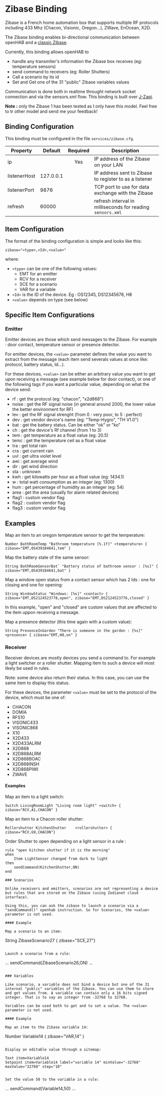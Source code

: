 # Zibase Binding

Zibase is a French home automation box that supports multiple RF protocols including 433 Mhz (Chacon, Visionic, Oregon...), ZWave, EnOcean, X2D.

The Zibase binding enables bi-directional communication between openHAB and a [classic Zibase](http://www.zodianet.com/toolbox-zibase/zibase-classic.html).

Currently, this binding allows openHAB to 

- handle any transmiter's information the Zibase box receives (eg: temperature sensors)
- send command to receivers (eg: Roller Shutters)
- Call a scenario by its id
- Set and Get one of the 31 "public" Zibase variables values

Communication is done both in realtime throught network socket connection and via the sensors.xml flow. This binding is built over [J-Zapi](https://code.google.com/p/j-zapi/).

**Note :** only the Zibase 1 has been tested as I only have this model. Feel free to tr other model and send me your feedback!

## Binding Configuration

This binding must be configured in the file `services/zibase.cfg`.

| Property | Default | Required | Description |
|----------|---------|:--------:|-------------|
| ip       |         |   Yes    | IP address of the Zibase on your LAN |
| listenerHost | 127.0.0.1 |    | IP address sent to Zibase to register to as a listener |
| listenerPort | 9876 |         | TCP port to use for data exchange with the Zibase |
| refresh  | 60000   |          | refresh interval in milliseconds for reading `sensors.xml`  |

## Item Configuration

The format of the binding configuration is simple and looks like this:

```
zibase="<type>,<Id>,<value>"
```

where:

- `<type>` can be one of the following values:
  - EMT for an emitter
  - RCV for a receiver
  - SCE for a scenario
  - VAR for a variable
- `<Id>` is the ID of the device. Eg : OS12345, DS12345678, H8
- `<value>` depends on type (see below)

## Specific Item Configurations

### Emitter

Emitter devices are those which send messages to the Zibase. For example : door contact, temperature sensor or presence detector.

For emitter devices, the `<value>` parameter defines the value you want to extract from the message (each item send severals values at once like: protocol, battery status, Id...).

For these devices, `<value>` can be either an arbitrary value you want to get upon receiving a message (see example below for door contact), or one of the following tags if you want a particular value, depending on what the device send:

* rf : get the protocol (eg: "chacon", "x2d868")
* noise : get the RF signal noise (in general around 2000, the lower value the better environment for RF)
* lev : get the RF signal strenght (from 0 : very poor, to 5 : perfect)
* dev : get vendor device's name (eg: "Temp-Hygro", "TH V1.0")
* bat : get the battery status. Can be either "ok" or "ko"
* ch : get the device's Rf channel (from 1 to 3)
* tem : get temperature as a float value (eg: 20.5) 
* temc : get the temperature ceil as a float value
* tra : get total rain
* cra : get current rain
* uvl : get ultra violet level
* awi : get average wind
* dir : get wind direction
* sta : unknown
* kwh : get kilowatts per hour as a float value (eg: 1434.1) 
* w : total watt consumption as an integer (eg: 1300)
* hum : get percentage of humidity as an integer (eg: 54) 
* area : get the area (usually for alarm related devices)
* flag1 : custom vendor flag
* flag2 : custom vendor flag
* flag3 : custom vendor flag

## Examples

Map an item to an oregon temperature sensor to get the temperature:

```
Number BathRoomTemp "Bathroom temperature [%.1f]" <temperature> { zibase="EMT,OS439184641,tem" }
```

Map the battery state of the same sensor:

```
String BathRoomSensorBat` "Battery status of bathroom sensor : [%s]" { zibase="EMT,OS439184641,bat" }
```

Map a window open status from a contact sensor which has 2 Ids : one for closing and one for opening:

```
String WindowStatus "Windows: [%s]" <contact> { zibase="EMT,DS2124523778,open", zibase="EMT,DS2124523776,closed" }
```

In this example, "open" and "closed" are custom values that are affected to the item uppon receiving a message.

Map a presence detector (this time again with a custom value):

```
String PresenceInGarden "There is someone in the garden : [%s]" <presence> { zibase="EMT,H8,on" }
```

### Receiver

Receiver devices are mostly devices you send a command to. For example a light switcher or a roller shutter. Mapping item to such a device will most likely be used in rules.

Note: some device also return their status. In this case, you can use the same item to display this status. 

For these devices, the parameter `<value>` must be set to the protocol of the device, which must be one of:

* CHACON
* DOMIA
* RFS10
* VISONIC433
* VISONIC868
* X10
* X2D433
* X2D433ALRM
* X2D868
* X2D868ALRM
* X2D868BOAC
* X2D868INSH
* X2D868PIWI
* ZWAVE

#### Examples

Map an item to a light switch:

```
Switch LivingRoomLight "Living room light" <switch> { zibase="RCV,A1,CHACON" }
```

Map an item to a Chacon roller shutter:

```
Rollershutter KitchenShutter	<rollershutter>	{ zibase="RCV,G9,CHACON"}
```

Order Shutter to open depending on a light sensor in a rule :

```
rule "open kitchen shutter if it is the morning"
when
    Item LightSensor changed from dark to light
then   
    sendCommand(KitchenShutter,ON)
end

### Scenarios

Unlike receivers and emitters, scenarios are not representing a device but rules that are stored on the Zibase (using Zodianet cloud interface).

Using this, you can ask the zibase to launch a scenario via a "sendCommand()" openhab instruction. So for Scenarios, the <value> parameter is not used.

#### Example

Map a scenario to an item:

```
String ZibaseScenario27 { zibase="SCE,27"}
```

Launch a scenario from a rule:

```
...
sendCommand(ZibaseScenario26,ON)
...
```

### Variables

Like scenario, a variable does not bind a device but one of the 31 internal "public" variables of the Zibase. You can use them to store and get values from. A variable can contain only a 16 bits signed integer. That is to say an integer from -32768 to 32768.

Variables can be used both to get and to set a value. The <value> parameter is not used.

#### Example

Map an item to the Zibase variable 14:

```
Number Variable14 { zibase="VAR,14" }
```

Display an editable value through a sitemap:

```
    Text item=Variable14
    Setpoint item=Variable14 label="variable 14" minValue="-32768" maxValue="32768" step="10"
```

Set the value 50 to the variable in a rule:

```
...
sendCommand(Variable14,50)
...
```
